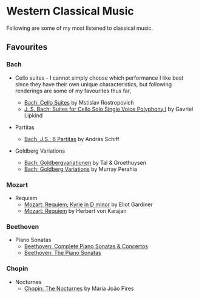 # Western Classical Music

Following are some of my most listened to classical music.

## Favourites

### Bach

- Cello suites - I cannot simply choose which performance I like best since they have their own unique characteristics, but following renderings are some of my favourites thus far,
  - [Bach: Cello Suites](https://open.spotify.com/album/2ge28dEPCwqWMdxS4Qpvbx?si=uexnjJKRRcCS57vlz8yAyA) by Mstislav Rostropovich
  - [J. S. Bach: Suites for Cello Solo Single Voice Polyphony I](https://open.spotify.com/album/4LTJrYL6gC3PMB4MhJEPNG?si=wHTNQBosSwaSPNnpcG-xWg) by Gavriel Lipkind

- Partitas
  - [Bach, J.S.: 6 Partitas](https://open.spotify.com/album/0ShuFOYtbgaHj2VZAo4TsU?si=aZlJYdipSNmy9GxiY2v8WQ) by András Schiff

- Goldberg Variations
  - [Bach: Goldbergvariationen](https://open.spotify.com/album/7xHdY82drUKmgh2xUgpyMI?si=_lcF4RB9ToexxspvbOByUw) by Tal & Groethuysen
  - [Bach: Goldberg Variations](https://open.spotify.com/album/2ecywJZyq9FeZWhKUT0kIq?si=707P01w3SfiexkDe8AgcPw) by Murray Perahia

### Mozart

- Requiem
  - [Mozart: Requiem; Kyrie in D minor](https://open.spotify.com/album/293G46p7rLh8foiWJ0L5hg?si=z0X1itcVSCytPkEb-d7Ttw) by Eliot Gardiner
  - [Mozart: Requiem](https://open.spotify.com/album/2Bd7lCOR5fAh1M1igUlUDJ?si=8DSZa3eFSb6IFqrvX9B-pQ) by Herbert von Karajan
  
### Beethoven

- Piano Sonatas
  - [Beethoven: Complete Piano Sonatas & Concertos](https://open.spotify.com/album/0T5X4E4az84UUSCsVKRoQE?si=eEFCRzZnQKa-KJPmdQiMgg)
  - [Beethoven: The Piano Sonatas](https://open.spotify.com/album/5fEzQRXPGAOPPuUvRwk5Lh?si=098mNBscS9C2tGRv-WGOxQ)
        
### Chopin

- Nocturnes
  - [Chopin: The Nocturnes](https://open.spotify.com/album/4fs5Tq7Ie5jUm0kn35jPTR?si=WlwQBxNgTg2KT2R-hfCruQ) by Maria João Pires
